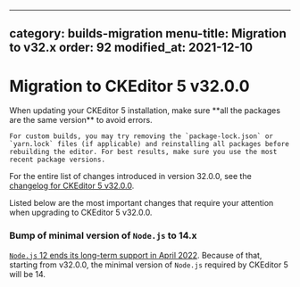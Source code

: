 
---
category: builds-migration
menu-title: Migration to v32.x
order: 92
modified_at: 2021-12-10
---

# Migration to CKEditor 5 v32.0.0

<info-box>
	When updating your CKEditor 5 installation, make sure **all the packages are the same version** to avoid errors.

	For custom builds, you may try removing the `package-lock.json` or `yarn.lock` files (if applicable) and reinstalling all packages before rebuilding the editor. For best results, make sure you use the most recent package versions.
</info-box>

[//]: <> (TODO: Update the URL to changelog)

For the entire list of changes introduced in version 32.0.0, see the [changelog for CKEditor 5 v32.0.0](https://github.com/ckeditor/ckeditor5/blob/master/CHANGELOG.md#3200-202?-??-??).

Listed below are the most important changes that require your attention when upgrading to CKEditor 5 v32.0.0.

### Bump of minimal version of `Node.js` to 14.x

[`Node.js` 12 ends its long-term support in April 2022](https://nodejs.org/en/about/releases/). Because of that, starting from v32.0.0, the minimal version of `Node.js` required by CKEditor 5 will be 14.
